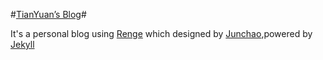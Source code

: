 #<a href="https://zeff2010.github.io">TianYuan’s Blog</a>#

It's a personal blog using <a href="https://github.com/billyfish152/Renge">Renge</a> which designed by <a href="https://www.junchaowang.com">Junchao</a>,powered by<a href="http://jekyllrb.com"> Jekyll</a>
